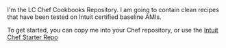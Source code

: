 I'm the LC Chef Cookbooks Repository.  I am going to contain clean recipes that have been tested on Intuit certified baseline AMIs.

To get started, you can copy me into your Chef repository, or use the [Intuit Chef Starter Repo](https://github.com/live-community/chef-repo)
